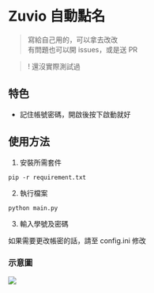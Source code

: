 # Zuvio 自動點名

> 寫給自己用的，可以拿去改改  
> 有問題也可以開 issues，或是送 PR

> ! 還沒實際測試過

## 特色
- 記住帳號密碼，開啟後按下啟動就好

## 使用方法

1. 安裝所需套件
```
pip -r requirement.txt
```

2. 執行檔案
```
python main.py
```

3. 輸入學號及密碼

如果需要更改帳密的話，請至 config.ini 修改

### 示意圖

![](https://i.imgur.com/hKlCc1b.png)
